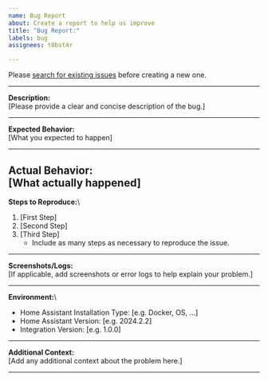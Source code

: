 ```yaml
---
name: Bug Report
about: Create a report to help us improve
title: "Bug Report:"
labels: bug
assignees: t0bst4r

---
```


Please [search for existing issues](https://github.com/t0bst4r/hacs-conversation_chain/issues) before creating a new
one.

---

**Description:**\
[Please provide a clear and concise description of the bug.]

---

**Expected Behavior:**\
[What you expected to happen]

---

**Actual Behavior:**\
[What actually happened]
---

**Steps to Reproduce:**\

1. [First Step]
2. [Second Step]
3. [Third Step]
    - Include as many steps as necessary to reproduce the issue.

---

**Screenshots/Logs:**\
[If applicable, add screenshots or error logs to help explain your problem.]

---

**Environment:**\

- Home Assistant Installation Type: [e.g. Docker, OS, ...]
- Home Assistant Version: [e.g. 2024.2.2]
- Integration Version: [e.g. 1.0.0]

---

**Additional Context:**\
[Add any additional context about the problem here.]

---
